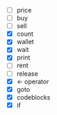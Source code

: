 - [ ] price
- [ ] buy
- [ ] sell
- [x] count
- [x] wallet
- [x] wait
- [x] print
- [ ] rent
- [ ] release
- [x] <- operator
- [x] goto
- [x] codeblocks
- [x] if
